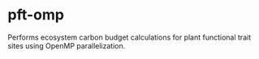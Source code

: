 # pft-omp
Performs ecosystem carbon budget calculations for plant functional trait sites using OpenMP parallelization.

